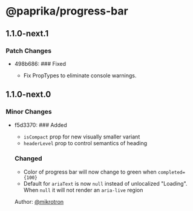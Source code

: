 # @paprika/progress-bar

## 1.1.0-next.1

### Patch Changes

- 498b686: ### Fixed

  - Fix PropTypes to eliminate console warnings.

## 1.1.0-next.0

### Minor Changes

- f5d3370: ### Added

  - `isCompact` prop for new visually smaller variant
  - `headerLevel` prop to control semantics of heading

  ### Changed

  - Color of progress bar will now change to green when `completed={100}`
  - Default for `ariaText` is now `null` instead of unlocalized "Loading". When `null` it will not render an `aria-live` region

  Author: [@mikrotron](https://github.com/mikrotron)
